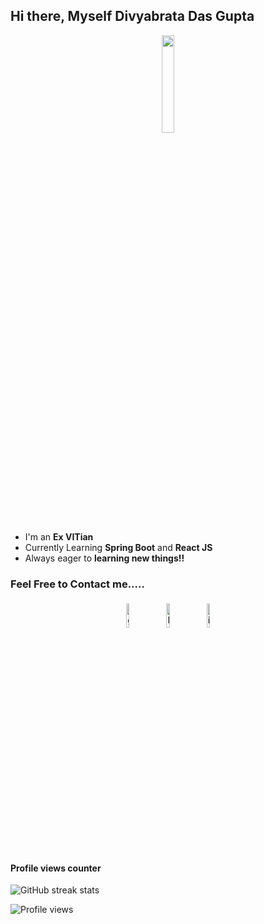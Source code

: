 ## Hi there, Myself Divyabrata Das Gupta

<p align="center">
<img width="20%" src="https://s3.amazonaws.com/media.skillcrush.com/skillcrush/wp-content/uploads/2017/08/Blog_Time-to-code.jpg.webp"/>
</p>


- I'm an **Ex VITian** 
- Currently Learning **Spring Boot** and **React JS**
- Always eager to **learning new things!!**


### Feel Free to Contact me.....

<p align="center">
	<a href="https://github.com/RedCrab3"><img alt="github" width="10%" style="padding:5px" src="https://img.icons8.com/clouds/100/000000/github.png"/></a>
	<a href="www.linkedin.com/in/divyabrata-dasgupta-9298a8193"><img alt="linkedin" width="10%" style="padding:5px" src="https://img.icons8.com/clouds/100/000000/linkedin.png"/></a>
	<a href="https://www.instagram.com/divinedgupta372/"><img alt="instagram" width="10%" style="padding:5px" src="https://img.icons8.com/clouds/100/000000/instagram.png"/></a>
</p>

#### Profile views counter
![GitHub streak stats](https://github-readme-streak-stats.herokuapp.com/?user=RedCrab3)  

![Profile views](https://gpvc.arturio.dev/RedCrab3)  
